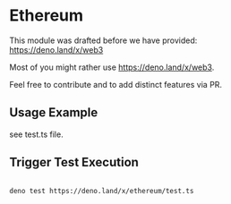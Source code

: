 # Ethereum

This module was drafted before we have provided: 
https://deno.land/x/web3

Most of you might rather use https://deno.land/x/web3.

Feel free to contribute and to add distinct features via PR. 

## Usage Example

see test.ts file.


## Trigger Test Execution

```sh

deno test https://deno.land/x/ethereum/test.ts
  
```

